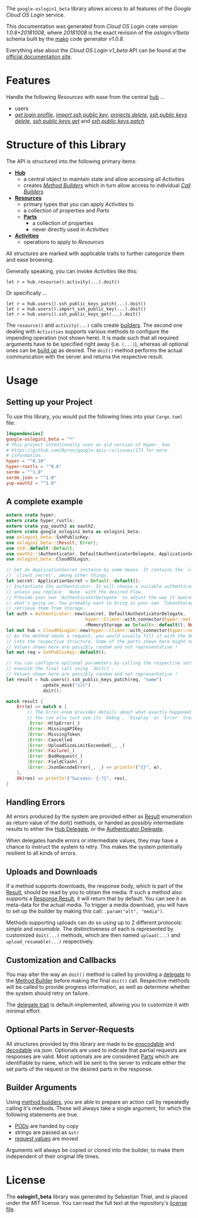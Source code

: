 <!---
DO NOT EDIT !
This file was generated automatically from 'src/mako/api/README.md.mako'
DO NOT EDIT !
-->
The `google-oslogin1_beta` library allows access to all features of the *Google Cloud OS Login* service.

This documentation was generated from *Cloud OS Login* crate version *1.0.8+20181008*, where *20181008* is the exact revision of the *oslogin:v1beta* schema built by the [mako](http://www.makotemplates.org/) code generator *v1.0.8*.

Everything else about the *Cloud OS Login* *v1_beta* API can be found at the
[official documentation site](https://cloud.google.com/compute/docs/oslogin/rest/).
# Features

Handle the following *Resources* with ease from the central [hub](https://docs.rs/google-oslogin1_beta/1.0.8+20181008/google_oslogin1_beta/struct.CloudOSLogin.html) ... 

* users
 * [*get login profile*](https://docs.rs/google-oslogin1_beta/1.0.8+20181008/google_oslogin1_beta/struct.UserGetLoginProfileCall.html), [*import ssh public key*](https://docs.rs/google-oslogin1_beta/1.0.8+20181008/google_oslogin1_beta/struct.UserImportSshPublicKeyCall.html), [*projects delete*](https://docs.rs/google-oslogin1_beta/1.0.8+20181008/google_oslogin1_beta/struct.UserProjectDeleteCall.html), [*ssh public keys delete*](https://docs.rs/google-oslogin1_beta/1.0.8+20181008/google_oslogin1_beta/struct.UserSshPublicKeyDeleteCall.html), [*ssh public keys get*](https://docs.rs/google-oslogin1_beta/1.0.8+20181008/google_oslogin1_beta/struct.UserSshPublicKeyGetCall.html) and [*ssh public keys patch*](https://docs.rs/google-oslogin1_beta/1.0.8+20181008/google_oslogin1_beta/struct.UserSshPublicKeyPatchCall.html)




# Structure of this Library

The API is structured into the following primary items:

* **[Hub](https://docs.rs/google-oslogin1_beta/1.0.8+20181008/google_oslogin1_beta/struct.CloudOSLogin.html)**
    * a central object to maintain state and allow accessing all *Activities*
    * creates [*Method Builders*](https://docs.rs/google-oslogin1_beta/1.0.8+20181008/google_oslogin1_beta/trait.MethodsBuilder.html) which in turn
      allow access to individual [*Call Builders*](https://docs.rs/google-oslogin1_beta/1.0.8+20181008/google_oslogin1_beta/trait.CallBuilder.html)
* **[Resources](https://docs.rs/google-oslogin1_beta/1.0.8+20181008/google_oslogin1_beta/trait.Resource.html)**
    * primary types that you can apply *Activities* to
    * a collection of properties and *Parts*
    * **[Parts](https://docs.rs/google-oslogin1_beta/1.0.8+20181008/google_oslogin1_beta/trait.Part.html)**
        * a collection of properties
        * never directly used in *Activities*
* **[Activities](https://docs.rs/google-oslogin1_beta/1.0.8+20181008/google_oslogin1_beta/trait.CallBuilder.html)**
    * operations to apply to *Resources*

All *structures* are marked with applicable traits to further categorize them and ease browsing.

Generally speaking, you can invoke *Activities* like this:

```Rust,ignore
let r = hub.resource().activity(...).doit()
```

Or specifically ...

```ignore
let r = hub.users().ssh_public_keys_patch(...).doit()
let r = hub.users().import_ssh_public_key(...).doit()
let r = hub.users().ssh_public_keys_get(...).doit()
```

The `resource()` and `activity(...)` calls create [builders][builder-pattern]. The second one dealing with `Activities` 
supports various methods to configure the impending operation (not shown here). It is made such that all required arguments have to be 
specified right away (i.e. `(...)`), whereas all optional ones can be [build up][builder-pattern] as desired.
The `doit()` method performs the actual communication with the server and returns the respective result.

# Usage

## Setting up your Project

To use this library, you would put the following lines into your `Cargo.toml` file:

```toml
[dependencies]
google-oslogin1_beta = "*"
# This project intentionally uses an old version of Hyper. See
# https://github.com/Byron/google-apis-rs/issues/173 for more
# information.
hyper = "^0.10"
hyper-rustls = "^0.6"
serde = "^1.0"
serde_json = "^1.0"
yup-oauth2 = "^1.0"
```

## A complete example

```Rust
extern crate hyper;
extern crate hyper_rustls;
extern crate yup_oauth2 as oauth2;
extern crate google_oslogin1_beta as oslogin1_beta;
use oslogin1_beta::SshPublicKey;
use oslogin1_beta::{Result, Error};
use std::default::Default;
use oauth2::{Authenticator, DefaultAuthenticatorDelegate, ApplicationSecret, MemoryStorage};
use oslogin1_beta::CloudOSLogin;

// Get an ApplicationSecret instance by some means. It contains the `client_id` and 
// `client_secret`, among other things.
let secret: ApplicationSecret = Default::default();
// Instantiate the authenticator. It will choose a suitable authentication flow for you, 
// unless you replace  `None` with the desired Flow.
// Provide your own `AuthenticatorDelegate` to adjust the way it operates and get feedback about 
// what's going on. You probably want to bring in your own `TokenStorage` to persist tokens and
// retrieve them from storage.
let auth = Authenticator::new(&secret, DefaultAuthenticatorDelegate,
                              hyper::Client::with_connector(hyper::net::HttpsConnector::new(hyper_rustls::TlsClient::new())),
                              <MemoryStorage as Default>::default(), None);
let mut hub = CloudOSLogin::new(hyper::Client::with_connector(hyper::net::HttpsConnector::new(hyper_rustls::TlsClient::new())), auth);
// As the method needs a request, you would usually fill it with the desired information
// into the respective structure. Some of the parts shown here might not be applicable !
// Values shown here are possibly random and not representative !
let mut req = SshPublicKey::default();

// You can configure optional parameters by calling the respective setters at will, and
// execute the final call using `doit()`.
// Values shown here are possibly random and not representative !
let result = hub.users().ssh_public_keys_patch(req, "name")
             .update_mask("sit")
             .doit();

match result {
    Err(e) => match e {
        // The Error enum provides details about what exactly happened.
        // You can also just use its `Debug`, `Display` or `Error` traits
         Error::HttpError(_)
        |Error::MissingAPIKey
        |Error::MissingToken
        |Error::Cancelled
        |Error::UploadSizeLimitExceeded(_, _)
        |Error::Failure(_)
        |Error::BadRequest(_)
        |Error::FieldClash(_)
        |Error::JsonDecodeError(_, _) => println!("{}", e),
    },
    Ok(res) => println!("Success: {:?}", res),
}

```
## Handling Errors

All errors produced by the system are provided either as [Result](https://docs.rs/google-oslogin1_beta/1.0.8+20181008/google_oslogin1_beta/enum.Result.html) enumeration as return value of 
the doit() methods, or handed as possibly intermediate results to either the 
[Hub Delegate](https://docs.rs/google-oslogin1_beta/1.0.8+20181008/google_oslogin1_beta/trait.Delegate.html), or the [Authenticator Delegate](https://docs.rs/yup-oauth2/*/yup_oauth2/trait.AuthenticatorDelegate.html).

When delegates handle errors or intermediate values, they may have a chance to instruct the system to retry. This 
makes the system potentially resilient to all kinds of errors.

## Uploads and Downloads
If a method supports downloads, the response body, which is part of the [Result](https://docs.rs/google-oslogin1_beta/1.0.8+20181008/google_oslogin1_beta/enum.Result.html), should be
read by you to obtain the media.
If such a method also supports a [Response Result](https://docs.rs/google-oslogin1_beta/1.0.8+20181008/google_oslogin1_beta/trait.ResponseResult.html), it will return that by default.
You can see it as meta-data for the actual media. To trigger a media download, you will have to set up the builder by making
this call: `.param("alt", "media")`.

Methods supporting uploads can do so using up to 2 different protocols: 
*simple* and *resumable*. The distinctiveness of each is represented by customized 
`doit(...)` methods, which are then named `upload(...)` and `upload_resumable(...)` respectively.

## Customization and Callbacks

You may alter the way an `doit()` method is called by providing a [delegate](https://docs.rs/google-oslogin1_beta/1.0.8+20181008/google_oslogin1_beta/trait.Delegate.html) to the 
[Method Builder](https://docs.rs/google-oslogin1_beta/1.0.8+20181008/google_oslogin1_beta/trait.CallBuilder.html) before making the final `doit()` call. 
Respective methods will be called to provide progress information, as well as determine whether the system should 
retry on failure.

The [delegate trait](https://docs.rs/google-oslogin1_beta/1.0.8+20181008/google_oslogin1_beta/trait.Delegate.html) is default-implemented, allowing you to customize it with minimal effort.

## Optional Parts in Server-Requests

All structures provided by this library are made to be [enocodable](https://docs.rs/google-oslogin1_beta/1.0.8+20181008/google_oslogin1_beta/trait.RequestValue.html) and 
[decodable](https://docs.rs/google-oslogin1_beta/1.0.8+20181008/google_oslogin1_beta/trait.ResponseResult.html) via *json*. Optionals are used to indicate that partial requests are responses 
are valid.
Most optionals are are considered [Parts](https://docs.rs/google-oslogin1_beta/1.0.8+20181008/google_oslogin1_beta/trait.Part.html) which are identifiable by name, which will be sent to 
the server to indicate either the set parts of the request or the desired parts in the response.

## Builder Arguments

Using [method builders](https://docs.rs/google-oslogin1_beta/1.0.8+20181008/google_oslogin1_beta/trait.CallBuilder.html), you are able to prepare an action call by repeatedly calling it's methods.
These will always take a single argument, for which the following statements are true.

* [PODs][wiki-pod] are handed by copy
* strings are passed as `&str`
* [request values](https://docs.rs/google-oslogin1_beta/1.0.8+20181008/google_oslogin1_beta/trait.RequestValue.html) are moved

Arguments will always be copied or cloned into the builder, to make them independent of their original life times.

[wiki-pod]: http://en.wikipedia.org/wiki/Plain_old_data_structure
[builder-pattern]: http://en.wikipedia.org/wiki/Builder_pattern
[google-go-api]: https://github.com/google/google-api-go-client

# License
The **oslogin1_beta** library was generated by Sebastian Thiel, and is placed 
under the *MIT* license.
You can read the full text at the repository's [license file][repo-license].

[repo-license]: https://github.com/Byron/google-apis-rsblob/master/LICENSE.md
